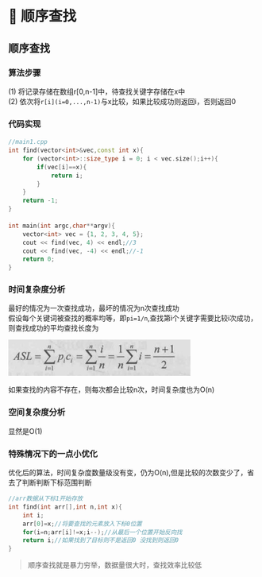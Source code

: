 # 🥲 顺序查找

## 顺序查找

### 算法步骤

(1) 将记录存储在数组r\[0,n-1]中，待查找关键字存储在x中\
(2) 依次将`r[i](i=0,...,n-1)`与x比较，如果比较成功则返回i，否则返回0

### 代码实现

```cpp
//main1.cpp
int find(vector<int>&vec,const int x){
    for (vector<int>::size_type i = 0; i < vec.size();i++){
        if(vec[i]==x){
            return i;
        }
    }
    return -1;
}

int main(int argc,char**argv){
    vector<int> vec = {1, 2, 3, 4, 5};
    cout << find(vec, 4) << endl;//3
    cout << find(vec, -4) << endl;//-1
    return 0;
}
```

### 时间复杂度分析

最好的情况为一次查找成功，最坏的情况为n次查找成功\
假设每个关键词被查找的概率均等，即`pi=1/n`,查找第i个关键字需要比较i次成功，则查找成功的平均查找长度为

![时间复杂度](<../../../.gitbook/assets/屏幕截图 2022-05-30 232427.jpg>)

如果查找的内容不存在，则每次都会比较n次，时间复杂度也为O(n)

### 空间复杂度分析

显然是O(1)

### 特殊情况下的一点小优化

优化后的算法，时间复杂度数量级没有变，仍为O(n),但是比较的次数变少了，省去了判断判断下标范围判断

```cpp
//arr数据从下标1开始存放
int find(int arr[],int n,int x){
    int i;
    arr[0]=x;//将要查找的元素放入下标0位置
    for(i=n;arr[i]!=x;i--);//从最后一个位置开始反向找
    return i;//如果找到了目标则不是返回0 没找到则返回0
}
```

> 顺序查找就是暴力穷举，数据量很大时，查找效率比较低
